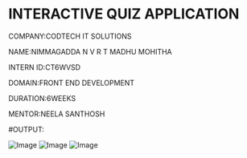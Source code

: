 # INTERACTIVE QUIZ APPLICATION

COMPANY:CODTECH IT SOLUTIONS

NAME:NIMMAGADDA N V R T MADHU MOHITHA

INTERN ID:CT6WVSD

DOMAIN:FRONT END DEVELOPMENT

DURATION:6WEEKS

MENTOR:NEELA SANTHOSH

#OUTPUT:

![Image](https://github.com/user-attachments/assets/26d15891-5255-4d65-8a3d-59caf6744c67)
![Image](https://github.com/user-attachments/assets/9a19b5d1-2cd4-44c0-86af-d10916cc0312)
![Image](https://github.com/user-attachments/assets/700a04bd-9dc1-400d-86be-e8517cf91d49)

